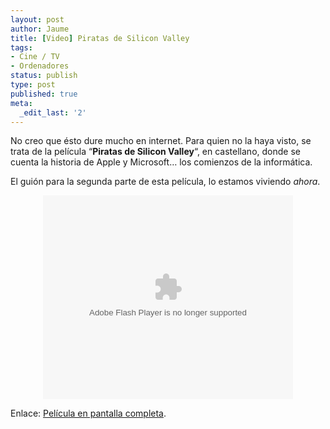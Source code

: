 ```yaml
---
layout: post
author: Jaume
title: [Video] Piratas de Silicon Valley
tags:
- Cine / TV
- Ordenadores
status: publish
type: post
published: true
meta:
  _edit_last: '2'
---
```

No creo que ésto dure mucho en internet. Para quien no la haya visto, se trata de la película &#8220;<strong>Piratas de Silicon Valley</strong>&#8220;, en castellano, donde se cuenta la historia de Apple y Microsoft&#8230; los comienzos de la informática.

El guión para la segunda parte de esta película, lo estamos viviendo <em>ahora</em>.

<center><embed style="width:400px; height:326px;" id="VideoPlayback" type="application/x-shockwave-flash" src="http://video.google.com/googleplayer.swf?docId=-7039094381603369679&hl=es" flashvars=""> </embed></center>

Enlace: <a href="http://video.google.es/videoplay?docid=-7039094381603369679&q=piratas+silicon">Película en pantalla completa</a>.
